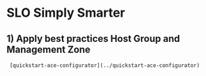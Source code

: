# SLO Simply Smarter

## 1) Apply best practices Host Group and Management Zone
     [quickstart-ace-configurator](../quickstart-ace-configurator)

